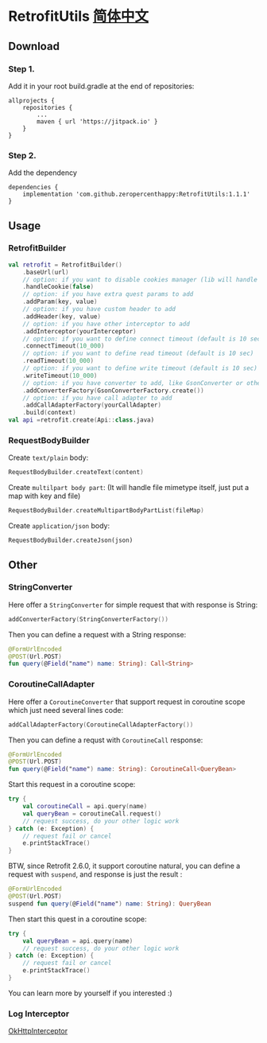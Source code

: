 # RetrofitUtils [简体中文](https://github.com/zeropercenthappy/RetrofitUtils/blob/master/README_CN.md)

## Download

### Step 1. 

Add it in your root build.gradle at the end of repositories:

```
allprojects {
    repositories {
        ...
        maven { url 'https://jitpack.io' }
    }
}
```

### Step 2. 

Add the dependency

```
dependencies {
    implementation 'com.github.zeropercenthappy:RetrofitUtils:1.1.1'
}
```

## Usage

### RetrofitBuilder

```kotlin
val retrofit = RetrofitBuilder()
    .baseUrl(url)
    // option: if you want to disable cookies manager (lib will handle cookies defaualt, if you set it to false, remember to handle it yourself)
    .handleCookie(false)
    // option: if you have extra quest params to add
    .addParam(key, value)
    // option: if you have custom header to add
    .addHeader(key, value)
    // option: if you have other interceptor to add
    .addInterceptor(yourInterceptor)
    // option: if you want to define connect timeout (default is 10 sec)
    .connectTimeout(10_000)
    // option: if you want to define read timeout (default is 10 sec)
    .readTimeout(10_000)
    // option: if you want to define write timeout (default is 10 sec)
    .writeTimeout(10_000)
    // option: if you have converter to add, like GsonConverter or others
    .addConverterFactory(GsonConverterFactory.create())
    // option: if you have call adapter to add
    .addCallAdapterFactory(yourCallAdapter)
    .build(context)
val api =retrofit.create(Api::class.java)
```

### RequestBodyBuilder

Create `text/plain` body:

```kotlin
RequestBodyBuilder.createText(content)
```

Create `multilpart body part`: (It will handle file mimetype itself, just put a map with key and file)

```kotlin
RequestBodyBuilder.createMultipartBodyPartList(fileMap)
```

Create `application/json` body:

```
RequestBodyBuilder.createJson(json)
```

## Other

### StringConverter

Here offer a `StringConverter` for simple request that with response is String:

```kotlin
addConverterFactory(StringConverterFactory())
```

Then you can define a request with a String response:

```kotlin
@FormUrlEncoded
@POST(Url.POST)
fun query(@Field("name") name: String): Call<String>
```

### CoroutineCallAdapter

Here offer a `CoroutineConverter` that support request in coroutine scope which just need several lines code:

```kotlin
addCallAdapterFactory(CoroutineCallAdapterFactory())
```

Then you can define a requst with `CoroutineCall` response:

```kotlin
@FormUrlEncoded
@POST(Url.POST)
fun query(@Field("name") name: String): CoroutineCall<QueryBean>
```

Start this request in a coroutine scope:

```kotlin
try {
    val coroutineCall = api.query(name)
    val queryBean = coroutineCall.request()
    // request success, do your other logic work
} catch (e: Exception) {
    // request fail or cancel
    e.printStackTrace()
}
```

BTW, since Retrofit 2.6.0, it support coroutine natural, you can define a request with `suspend`, and response is just the result :

```kotlin
@FormUrlEncoded
@POST(Url.POST)
suspend fun query(@Field("name") name: String): QueryBean
```

Then start this quest in a coroutine scope:

```kotlin
try {
    val queryBean = api.query(name)
    // request success, do your other logic work
} catch (e: Exception) {
    // request fail or cancel
    e.printStackTrace()
}
```

You can learn more by yourself if  you interested :)

### Log Interceptor

[OkHttpInterceptor](https://github.com/zeropercenthappy/OkHttpLogInterceptor)